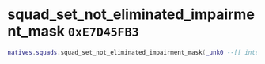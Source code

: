 # squad_set_not_eliminated_impairment_mask `0xE7D45FB3`

```lua
natives.squads.squad_set_not_eliminated_impairment_mask(_unk0 --[[ integer ]], _unk1 --[[ integer ]])
```